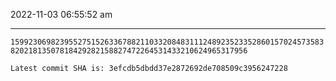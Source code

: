 2022-11-03 06:55:52 am

---

`159923069823955275152633678821103320848311124892352335286015702457358382021813507818429282158827472264531433210624965317956`

`Latest commit SHA is: 3efcdb5dbdd37e2872692de708509c3956247228 `
